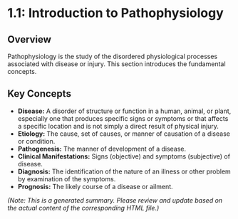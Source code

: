 # 1.1: Introduction to Pathophysiology

## Overview
Pathophysiology is the study of the disordered physiological processes associated with disease or injury. This section introduces the fundamental concepts.

## Key Concepts
- **Disease:** A disorder of structure or function in a human, animal, or plant, especially one that produces specific signs or symptoms or that affects a specific location and is not simply a direct result of physical injury.
- **Etiology:** The cause, set of causes, or manner of causation of a disease or condition.
- **Pathogenesis:** The manner of development of a disease.
- **Clinical Manifestations:** Signs (objective) and symptoms (subjective) of disease.
- **Diagnosis:** The identification of the nature of an illness or other problem by examination of the symptoms.
- **Prognosis:** The likely course of a disease or ailment.

*(Note: This is a generated summary. Please review and update based on the actual content of the corresponding HTML file.)*
